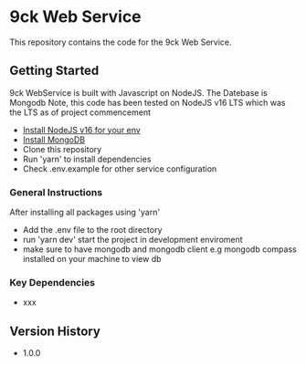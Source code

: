 # 9ck Web Service

This repository contains the code for the 9ck Web Service.

## Getting Started

9ck WebService is built with Javascript on NodeJS. The Datebase is Mongodb
Note, this code has been tested on NodeJS v16 LTS which was the LTS as of project commencement

-   [Install NodeJS v16 for your env](https://nodejs.org/en/download/)
-   [Install MongoDB](https://www.mongodb.com/try/download/community)
-   Clone this repository
-   Run 'yarn' to install dependencies
-   Check .env.example for other service configuration

### General Instructions

After installing all packages using 'yarn'

-   Add the .env file to the root directory
-   run 'yarn dev' start the project in development enviroment
-   make sure to have mongodb and mongodb client e.g mongodb compass installed on your machine to view db

### Key Dependencies

-   xxx

## Version History

-   1.0.0
